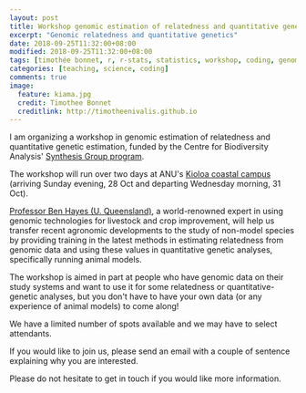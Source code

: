 ```yaml
---
layout: post
title: Workshop genomic estimation of relatedness and quantitative genetics
excerpt: "Genomic relatedness and quantitative genetics"
date: 2018-09-25T11:32:00+08:00
modified: 2018-09-25T11:32:00+08:00
tags: [timothée bonnet, r, r-stats, statistics, workshop, coding, genomics, heritability, relatedness]
categories: [teaching, science, coding]
comments: true
image:
  feature: kiama.jpg
  credit: Timothee Bonnet
  creditlink: http://timotheenivalis.github.io
---
```


I am organizing a workshop in genomic estimation of relatedness and quantitative genetic estimation, funded by the Centre for Biodiversity Analysis' [Synthesis Group program](http://cba.anu.edu.au/opportunities/cba-grants-funding/synthesis-groups). 

The workshop will run over two days at ANU's [Kioloa coastal campus](http://www.anu.edu.au/about/campuses-facilities/kioloa-coastal-campus) (arriving Sunday evening, 28 Oct and departing Wednesday morning, 31 Oct).

[Professor Ben Hayes (U. Queensland)](https://researchers.uq.edu.au/researcher/14352), a world-renowned expert in using genomic technologies for livestock and crop improvement, will help us transfer recent agronomic developments to the study of non-model species by providing training in the latest methods in estimating relatedness from genomic data and using these values in quantitative genetic analyses, specifically running animal models.

The workshop is aimed in part at people who have genomic data on their study systems and want to use it for some relatedness or quantitative-genetic analyses, but you don't have to have your own data (or any experience of animal models) to come along!

We have a limited number of spots available and we may have to select attendants.

If you would like to join us, please send an email with a couple of sentence explaining why you are interested.

Please do not hesitate to get in touch if you would like more information.
